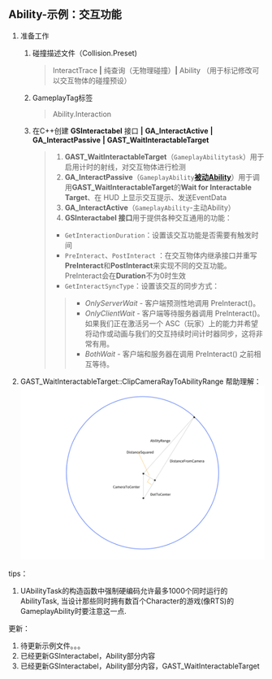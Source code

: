 ## Ability-示例：交互功能
1. 准备工作
    1. 碰撞描述文件（Collision.Preset)
        >InteractTrace **|** 纯查询（无物理碰撞）**|**  Ability
        >（用于标记修改可以交互物体的碰撞预设）
    2. GameplayTag标签
        >Ability.Interaction
    3. 在C++创建 **GSInteractabel** 接口 **|** **GA_InteractActive** **|** **GA_InteractPassive** **|** **GAST_WaitInteractableTarget**
        >1. **GAST_WaitInteractableTarget**（`GameplayAbilitytask`）用于启用计时的射线，对交互物体进行检测
        >2. **GA_InteractPassive**（`GameplayAbility`[**被动Ability**](https://github.com/BillEliot/GASDocumentation_Chinese#4641-%E8%A2%AB%E5%8A%A8ability)）用于调用**GAST_WaitInteractableTarget**的**Wait for Interactable Target**、在 HUD 上显示交互提示、发送EventData
        >3. **GA_InteractActive**（`GameplayAbility`-主动Ability）
        >4. **GSInteractabel 接口**用于提供各种交互通用的功能：
        >* `GetInteractionDuration`：设置该交互功能是否需要有触发时间
        >* `PreInteract`、`PostInteract` ：在交互物体内继承接口并重写**PreInteract**和**PostInteract**来实现不同的交互功能。PreInteract会在**Duration**不为0时生效
        >* `GetInteractSyncType`：设置该交互的同步方式：
        >>* *OnlyServerWait* - 客户端预测性地调用 PreInteract()。 
        >>* *OnlyClientWait* - 客户端等待服务器调用 PreInteract()。 如果我们正在激活另一个 ASC（玩家）上的能力并希望将动作或动画与我们的交互持续时间计时器同步，这将非常有用。 
        >>* *BothWait* - 客户端和服务器在调用 PreInteract() 之前相互等待。


2. GAST_WaitInteractableTarget::ClipCameraRayToAbilityRange 
帮助理解：
![ClipCameraRayToAbilityRange.png](https://raw.githubusercontent.com/handsomeXZ/UE5_GAS/main/Source/GASTest/Private/GAS/ClipCameraRayToAbilityRange.png)



tips：
1. UAbilityTask的构造函数中强制硬编码允许最多1000个同时运行的AbilityTask, 当设计那些同时拥有数百个Character的游戏(像RTS)的GameplayAbility时要注意这一点.


更新：
1. 待更新示例文件。。。
2. 已经更新GSInteractabel，Ability部分内容
3. 已经更新GSInteractabel，Ability部分内容，GAST_WaitInteractableTarget